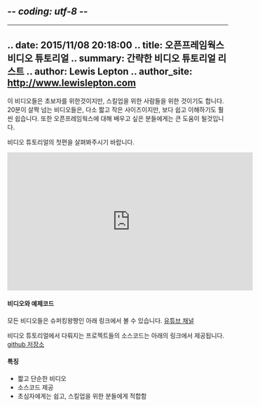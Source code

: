 ## -*- coding: utf-8 -*-
---
.. date: 2015/11/08 20:18:00
.. title: 오픈프레임웍스 비디오 튜토리얼
.. summary: 간략한 비디오 튜토리얼 리스트
.. author: Lewis Lepton
.. author_site: http://www.lewislepton.com
---

이 비디오들은 초보자를 위한것이지만, 스킬업을 위한 사람들을 위한 것이기도 합니다.
20분이 살짝 넘는 비디오들은, 다소 짧고 작은 사이즈이지만, 보다 쉽고 이해하기도 훨씬 쉽습니다.
또한 오픈프레임웍스에 대해 배우고 싶은 분들에게는 큰 도움이 될것입니다.
<!-- Rather than being 20+ minute videos, these are short & bite sized, to be -->
<!-- easier & much better to take in. Plus much easier for people to find what they -->
<!-- need to learn from. -->

비디오 튜토리얼의 첫편을 살펴봐주시기 바랍니다.
<iframe width="560" height="315"
src="https://www.youtube.com/embed/IKSTo_0pB28?list=PL4neAtv21WOmrV8z9rSzL20QpdLU1zJLr"
frameborder="0" allowfullscreen></iframe>

#### 비디오와 예제코드
<!-- All videos are viewable from my super duper awesome cool spot -->
모든 비디오들은 슈퍼킹왕짱인 아래 링크에서 볼 수 있습니다.
[유튜브 채널](https://www.youtube.com/playlist?list=PL4neAtv21WOmrV8z9rSzL20QpdLU1zJLr)

비디오 튜토리얼에서 다뤄지는 프로젝트들의 소스코드는 아래의 링크에서 제공됩니다.
[github 저장소](https://github.com/lewislepton/openFrameworksTutorialSeries)

#### 특징
-  짧고 단순한 비디오 
-  소스코드 제공 
-  초심자에게는 쉽고, 스킬업을 위한 분들에게 적합함
